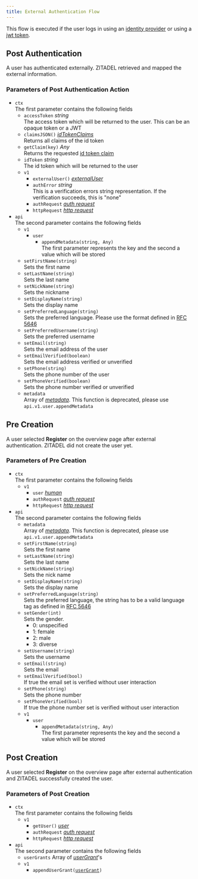```yaml
---
title: External Authentication Flow
---
```


This flow is executed if the user logs in using an [identity provider](../../guides/integrate/identity-brokering) or using a [jwt token](../../concepts/structure/jwt_idp).

## Post Authentication

A user has authenticated externally. ZITADEL retrieved and mapped the external information.

### Parameters of Post Authentication Action

- `ctx`  
The first parameter contains the following fields
  - `accessToken` *string*  
    The access token which will be returned to the user. This can be an opaque token or a JWT
  - `claimsJSON()` [*idTokenClaims*](../openidoauth/claims)  
    Returns all claims of the id token
  - `getClaim(key)` *Any*  
    Returns the requested [id token claim](../openidoauth/claims)
  - `idToken` *string*  
    The id token which will be returned to the user
  - `v1`
    - `externalUser()` [*externalUser*](./objects#external-user)
    - `authError` *string*  
      This is a verification errors string representation. If the verification succeeds, this is "none"
    - `authRequest` [*auth request*](/docs/apis/actions/objects#auth-request)
    - `httpRequest` [*http request*](/docs/apis/actions/objects#http-request)
- `api`  
  The second parameter contains the following fields
  - `v1`
    - `user`
      - `appendMetadata(string, Any)`  
        The first parameter represents the key and the second a value which will be stored
  - `setFirstName(string)`  
    Sets the first name
  - `setLastName(string)`  
    Sets the last name
  - `setNickName(string)`  
    Sets the nickname
  - `setDisplayName(string)`  
    Sets the display name
  - `setPreferredLanguage(string)`  
    Sets the preferred language. Please use the format defined in [RFC 5646](https://www.rfc-editor.org/rfc/rfc5646)
  - `setPreferredUsername(string)`  
    Sets the preferred username
  - `setEmail(string)`  
    Sets the email address of the user
  - `setEmailVerified(boolean)`  
    Sets the email address verified or unverified
  - `setPhone(string)`  
    Sets the phone number of the user
  - `setPhoneVerified(boolean)`  
    Sets the phone number verified or unverified
  - `metadata`  
    Array of [*metadata*](./objects#metadata-with-value-as-bytes). This function is deprecated, please use `api.v1.user.appendMetadata`

## Pre Creation

A user selected **Register** on the overview page after external authentication. ZITADEL did not create the user yet.

### Parameters of Pre Creation

- `ctx`  
  The first parameter contains the following fields
  - `v1`
    - `user` [*human*](./objects#human-user)
    - `authRequest` [*auth request*](/docs/apis/actions/objects#auth-request)
    - `httpRequest` [*http request*](/docs/apis/actions/objects#http-request)
- `api`  
  The second parameter contains the following fields
  - `metadata`  
    Array of [*metadata*](./objects#metadata-with-value-as-bytes). This function is deprecated, please use `api.v1.user.appendMetadata`
  - `setFirstName(string)`  
    Sets the first name
  - `setLastName(string)`  
    Sets the last name
  - `setNickName(string)`  
    Sets the nick name
  - `setDisplayName(string)`  
    Sets the display name
  - `setPreferredLanguage(string)`  
    Sets the preferred language, the string has to be a valid language tag as defined in [RFC 5646](https://www.rfc-editor.org/rfc/rfc5646)
  - `setGender(int)`  
    Sets the gender.  
    <ul><li>0: unspecified</li><li>1: female</li><li>2: male</li><li>3: diverse</li></ul>
  - `setUsername(string)`  
    Sets the username
  - `setEmail(string)`  
    Sets the email
  - `setEmailVerified(bool)`  
    If true the email set is verified without user interaction
  - `setPhone(string)`  
    Sets the phone number
  - `setPhoneVerified(bool)`  
    If true the phone number set is verified without user interaction
  - `v1`
    - `user`
      - `appendMetadata(string, Any)`  
        The first parameter represents the key and the second a value which will be stored

## Post Creation

A user selected **Register** on the overview page after external authentication and ZITADEL successfully created the user.

### Parameters of Post Creation

- `ctx`  
  The first parameter contains the following fields
  - `v1`
    - `getUser()` [*user*](./objects#user)
    - `authRequest` [*auth request*](/docs/apis/actions/objects#auth-request)
    - `httpRequest` [*http request*](/docs/apis/actions/objects#http-request)
- `api`  
  The second parameter contains the following fields
  - `userGrants` Array of [*userGrant*](./objects#user-grant)'s
  - `v1`
    - `appendUserGrant(`[`userGrant`](./objects#user-grant)`)`
